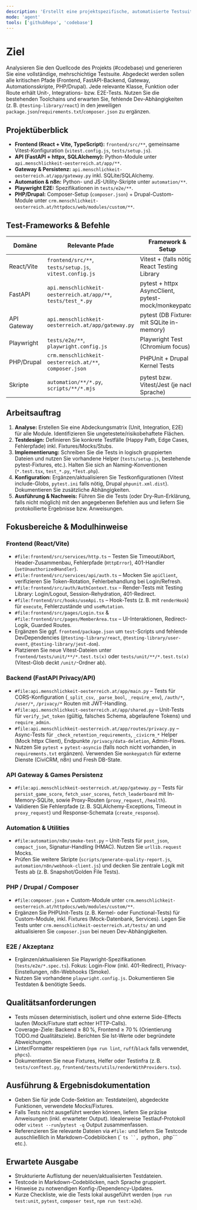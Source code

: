 ```yaml
---
description: 'Erstellt eine projektspezifische, automatisierte Testsuite für Frontend, API, Gateway, Skripte und PHP-Komponenten'
mode: 'agent'
tools: ['githubRepo', 'codebase']
---
```


# Ziel
Analysieren Sie den Quellcode des Projekts (#codebase) und generieren Sie eine vollständige, mehrschichtige Testsuite. Abgedeckt werden sollen alle kritischen Pfade (Frontend, FastAPI-Backend, Gateway, Automationsskripte, PHP/Drupal). Jede relevante Klasse, Funktion oder Route erhält Unit-, Integrations- bzw. E2E-Tests. Nutzen Sie die bestehenden Toolchains und erwarten Sie, fehlende Dev-Abhängigkeiten (z. B. `@testing-library/react`) in den jeweiligen `package.json`/`requirements.txt`/`composer.json` zu ergänzen.

## Projektüberblick
- **Frontend (React + Vite, TypeScript):** `frontend/src/**`, gemeinsame Vitest-Konfiguration (`vitest.config.js`, `tests/setup.js`).
- **API (FastAPI + httpx, SQLAlchemy):** Python-Module unter `api.menschlichkeit-oesterreich.at/app/**`.
- **Gateway & Persistenz:** `api.menschlichkeit-oesterreich.at/app/gateway.py` inkl. SQLite/SQLAlchemy.
- **Automation & n8n:** Python- und JS-Utility-Skripte unter `automation/**`.
- **Playwright E2E:** Spezifikationen in `tests/e2e/**`.
- **PHP/Drupal:** Composer-Setup (`composer.json`) + Drupal-Custom-Module unter `crm.menschlichkeit-oesterreich.at/httpdocs/web/modules/custom/**`.

## Test-Frameworks & Befehle
| Domäne | Relevante Pfade | Framework & Setup | Testbefehl |
| --- | --- | --- | --- |
| React/Vite | `frontend/src/**`, `tests/setup.js`, `vitest.config.js` | Vitest + (falls nötig) React Testing Library | `npm run test:unit` |
| FastAPI | `api.menschlichkeit-oesterreich.at/app/**`, `tests/test_*.py` | pytest + httpx AsyncClient, pytest-mock/monkeypatch | `pytest tests/` |
| API Gateway | `api.menschlichkeit-oesterreich.at/app/gateway.py` | pytest (DB Fixtures mit SQLite in-memory) | `pytest tests/` |
| Playwright | `tests/e2e/**`, `playwright.config.js` | Playwright Test (Chromium focus) | `npm run test:e2e` |
| PHP/Drupal | `crm.menschlichkeit-oesterreich.at/**`, `composer.json` | PHPUnit + Drupal Kernel Tests | `composer test` |
| Skripte | `automation/**/*.py`, `scripts/**/*.mjs` | pytest bzw. Vitest/Jest (je nach Sprache) | passend zum Framework |

## Arbeitsauftrag
1. **Analyse:** Erstellen Sie eine Abdeckungsmatrix (Unit, Integration, E2E) für alle Module. Identifizieren Sie ungetestete/risikobehaftete Flächen.
2. **Testdesign:** Definieren Sie konkrete Testfälle (Happy Path, Edge Cases, Fehlerpfade) inkl. Fixtures/Mocks/Stubs.
3. **Implementierung:** Schreiben Sie die Tests in logisch gruppierten Dateien und nutzen Sie vorhandene Helper (`tests/setup.js`, bestehende pytest-Fixtures, etc.). Halten Sie sich an Naming-Konventionen (`*.test.tsx`, `test_*.py`, `*Test.php`).
4. **Konfiguration:** Ergänzen/aktualisieren Sie Testkonfigurationen (Vitest include-Globs, `pytest.ini` falls nötig, Drupal `phpunit.xml.dist`). Dokumentieren Sie zusätzliche Abhängigkeiten.
5. **Ausführung & Nachweis:** Führen Sie die Tests (oder Dry-Run-Erklärung, falls nicht möglich) mit den angegebenen Befehlen aus und liefern Sie protokollierte Ergebnisse bzw. Anweisungen.

## Fokusbereiche & Modulhinweise
### Frontend (React/Vite)
- `#file:frontend/src/services/http.ts` – Testen Sie Timeout/Abort, Header-Zusammenbau, Fehlerpfade (`HttpError`), 401-Handler (`setUnauthorizedHandler`).
- `#file:frontend/src/services/api/auth.ts` – Mocken Sie `apiClient`, verifizieren Sie Token-Rotation, Fehlerbehandlung bei Login/Refresh.
- `#file:frontend/src/auth/AuthContext.tsx` – Render-Tests mit Testing Library: Login/Logout, Session-Rehydration, 401-Redirect.
- `#file:frontend/src/hooks/useApi.ts` – Hook-Tests (z. B. mit `renderHook`) für `execute`, Fehlerzustände und `useMutation`.
- `#file:frontend/src/pages/Login.tsx` & `#file:frontend/src/pages/MemberArea.tsx` – UI-Interaktionen, Redirect-Logik, Guarded Routes.
- Ergänzen Sie ggf. `frontend/package.json` um `test`-Scripts und fehlende DevDependencies (`@testing-library/react`, `@testing-library/user-event`, `@testing-library/jest-dom`).
- Platzieren Sie neue Vitest-Dateien unter `frontend/tests/unit/**/*.test.ts(x)` oder `tests/unit/**/*.test.ts(x)` (Vitest-Glob deckt `/unit/`-Ordner ab).

### Backend (FastAPI Privacy/API)
- `#file:api.menschlichkeit-oesterreich.at/app/main.py` – Tests für CORS-Konfiguration (`_split_csv`, `_parse_bool`, `_require_env`), `/auth/*`, `/user/*`, `/privacy/*` Routen mit JWT-Handling.
- `#file:api.menschlichkeit-oesterreich.at/app/shared.py` – Unit-Tests für `verify_jwt_token` (gültig, falsches Schema, abgelaufene Tokens) und `require_admin`.
- `#file:api.menschlichkeit-oesterreich.at/app/routes/privacy.py` – Async-Tests für `_check_retention_requirements`, `_civicrm_*` Helper (Mock httpx Client), Endpunkte `/privacy/data-deletion`, Admin-Flows.
- Nutzen Sie `pytest` + `pytest-asyncio` (falls noch nicht vorhanden, in `requirements.txt` ergänzen). Verwenden Sie `monkeypatch` für externe Dienste (CiviCRM, n8n) und Fresh DB-State.

### API Gateway & Games Persistenz
- `#file:api.menschlichkeit-oesterreich.at/app/gateway.py` – Tests für `persist_game_score`, `fetch_user_scores`, `fetch_leaderboard` mit In-Memory-SQLite, sowie Proxy-Routen (`proxy_request`, `/health`).
- Validieren Sie Fehlerpfade (z. B. SQLAlchemy-Exceptions, Timeout in `proxy_request`) und Response-Schemata (`create_response`).

### Automation & Utilities
- `#file:automation/n8n/smoke-test.py` – Unit-Tests für `post_json`, `compact_json`, Signatur-Handling (HMAC). Nutzen Sie `urllib.request` Mocks.
- Prüfen Sie weitere Skripte (`scripts/generate-quality-report.js`, `automation/n8n/webhook-client.js`) und decken Sie zentrale Logik mit Tests ab (z. B. Snapshot/Golden File Tests).

### PHP / Drupal / Composer
- `#file:composer.json` + Custom-Module unter `crm.menschlichkeit-oesterreich.at/httpdocs/web/modules/custom/**`.
- Ergänzen Sie PHPUnit-Tests (z. B. Kernel- oder Functional-Tests) für Custom-Module, inkl. Fixtures (Mock-Datenbank, Services). Legen Sie Tests unter `crm.menschlichkeit-oesterreich.at/tests/` an und aktualisieren Sie `composer.json` bei neuen Dev-Abhängigkeiten.

### E2E / Akzeptanz
- Ergänzen/aktualisieren Sie Playwright-Spezifikationen (`tests/e2e/*.spec.ts`). Fokus: Login-Flow (inkl. 401-Redirect), Privacy-Einstellungen, n8n-Webhooks (Smoke).
- Nutzen Sie vorhandene `playwright.config.js`. Dokumentieren Sie Testdaten & benötigte Seeds.

## Qualitätsanforderungen
- Tests müssen deterministisch, isoliert und ohne externe Side-Effects laufen (Mock/Fixture statt echter HTTP-Calls).
- Coverage-Ziele: Backend ≥ 80 %, Frontend ≥ 70 % (Orientierung TODO.md Qualitätsziele). Berichten Sie Ist-Werte oder begründete Abweichungen.
- Linter/Formatter respektieren (`npm run lint`, `ruff`/`black` falls verwendet, `phpcs`).
- Dokumentieren Sie neue Fixtures, Helfer oder Testinfra (z. B. `tests/conftest.py`, `frontend/tests/utils/renderWithProviders.tsx`).

## Ausführung & Ergebnisdokumentation
- Geben Sie für jede Code-Sektion an: Testdatei(en), abgedeckte Funktionen, verwendete Mocks/Fixtures.
- Falls Tests nicht ausgeführt werden können, liefern Sie präzise Anweisungen (inkl. erwarteter Output). Idealerweise Testlauf-Protokoll oder `vitest --run`/`pytest -q` Output zusammenfassen.
- Referenzieren Sie relevante Dateien via `#file:` und liefern Sie Testcode ausschließlich in Markdown-Codeblöcken (` ```ts ``, ```python```, ```php``` etc.).

## Erwartete Ausgabe
- Strukturierte Auflistung der neuen/aktualisierten Testdateien.
- Testcode in Markdown-Codeblöcken, nach Sprache gruppiert.
- Hinweise zu notwendigen Konfig-/Dependency-Updates.
- Kurze Checkliste, wie die Tests lokal ausgeführt werden (`npm run test:unit`, `pytest`, `composer test`, `npm run test:e2e`).
